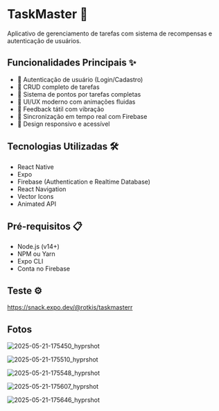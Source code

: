 # TaskMaster 🚀

Aplicativo de gerenciamento de tarefas com sistema de recompensas e autenticação de usuários.

## Funcionalidades Principais ✨

- 👤 Autenticação de usuário (Login/Cadastro)
- 📝 CRUD completo de tarefas
- 🏅 Sistema de pontos por tarefas completas
- 📱 UI/UX moderno com animações fluidas
- 🔔 Feedback tátil com vibração
- 🔄 Sincronização em tempo real com Firebase
- 🎨 Design responsivo e acessível

## Tecnologias Utilizadas 🛠️

- React Native
- Expo
- Firebase (Authentication e Realtime Database)
- React Navigation
- Vector Icons
- Animated API

## Pré-requisitos 📋

- Node.js (v14+)
- NPM ou Yarn
- Expo CLI
- Conta no Firebase

## Teste ⚙️

https://snack.expo.dev/@rotkis/taskmasterr

## Fotos 

![2025-05-21-175450_hyprshot](https://github.com/user-attachments/assets/42825281-26fe-42c3-9268-5f80169d21b5)

![2025-05-21-175510_hyprshot](https://github.com/user-attachments/assets/01395bfe-ea61-49d4-a457-a2a420fd4b26)

![2025-05-21-175548_hyprshot](https://github.com/user-attachments/assets/54c4b6a8-238c-443c-bc49-780e1086d46b)

![2025-05-21-175607_hyprshot](https://github.com/user-attachments/assets/4f75b24a-94bd-43f4-b66e-726c1cfe2d96)

![2025-05-21-175646_hyprshot](https://github.com/user-attachments/assets/c46e37b8-7ea5-4ca0-a6fb-cff64a1c3858)

